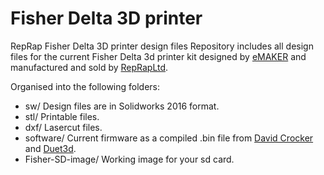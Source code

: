 # Fisher Delta 3D printer
RepRap Fisher Delta 3D printer design files
Repository includes all design files for the current Fisher Delta 3d printer kit designed by [eMAKER](https://emaker.io/product/fisher-3d-printer-kit/) and manufactured and sold by [RepRapLtd](https://reprapltd.com/product-category/3d-printers/).

Organised into the following folders:

* sw/ Design files are in Solidworks 2016 format.
* stl/ Printable files.
* dxf/ Lasercut files.
* software/ Current firmware as a compiled .bin file from [David Crocker](https://github.com/dc42/RepRapFirmware/releases) and [Duet3d](https://duet3d.dozuki.com/Wiki/Firmware_Overview).
* Fisher-SD-image/ Working image for your sd card.

